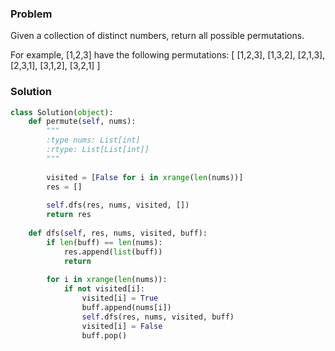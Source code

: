 ### Problem
Given a collection of distinct numbers, return all possible permutations.

For example,
[1,2,3] have the following permutations:
[
  [1,2,3],
  [1,3,2],
  [2,1,3],
  [2,3,1],
  [3,1,2],
  [3,2,1]
]

### Solution

```python
class Solution(object):
    def permute(self, nums):
        """
        :type nums: List[int]
        :rtype: List[List[int]]
        """
        
        visited = [False for i in xrange(len(nums))]
        res = []
        
        self.dfs(res, nums, visited, [])
        return res
    
    def dfs(self, res, nums, visited, buff):
        if len(buff) == len(nums):
            res.append(list(buff))
            return
        
        for i in xrange(len(nums)):
            if not visited[i]:
                visited[i] = True
                buff.append(nums[i])
                self.dfs(res, nums, visited, buff)
                visited[i] = False
                buff.pop()
        
        
        
```